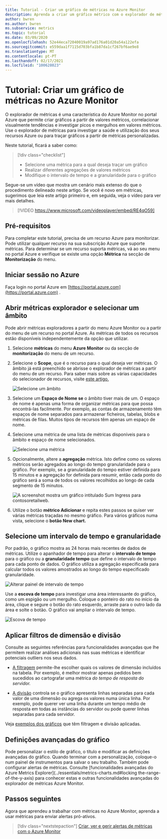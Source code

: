 ```yaml
---
title: Tutorial - Criar um gráfico de métricas no Azure Monitor
description: Aprenda a criar um gráfico métrico com o explorador de métricas Azure.
author: bwren
ms.author: bwren
ms.subservice: metrics
ms.topic: tutorial
ms.date: 03/09/2020
ms.openlocfilehash: 52e44eca72040019a97ad176a01d20a54a122efa
ms.sourcegitcommit: e559daa1f7115d703bfa1b87da1cf267bf6ae9e8
ms.translationtype: MT
ms.contentlocale: pt-PT
ms.lasthandoff: 02/17/2021
ms.locfileid: "100628023"
---
```

# <a name="tutorial-create-a-metrics-chart-in-azure-monitor"></a>Tutorial: Criar um gráfico de métricas no Azure Monitor
O explorador de métricas é uma característica do Azure Monitor no portal Azure que permite criar gráficos a partir de valores métricos, correlacionar visualmente tendências e investigar picos e mergulhos em valores métricos. Use o explorador de métricas para investigar a saúde e utilização dos seus recursos Azure ou para traçar gráficos a partir de métricas personalizadas. 

Neste tutorial, ficará a saber como:

> [!div class="checklist"]
> * Selecione uma métrica para a qual deseja traçar um gráfico
> * Realizar diferentes agregações de valores métricos
> * Modifique o intervalo de tempo e a granularidade para o gráfico

Segue-se um vídeo que mostra um cenário mais extenso do que o procedimento delineado neste artigo. Se você é novo em métricas, sugerimos que leia este artigo primeiro e, em seguida, veja o vídeo para ver mais detalhes. 

> [!VIDEO https://www.microsoft.com/videoplayer/embed/RE4qO59]

## <a name="prerequisites"></a>Pré-requisitos

Para completar este tutorial, precisa de um recurso Azure para monitorizar. Pode utilizar qualquer recurso na sua subscrição Azure que suporte métricas. Para determinar se um recurso suporta métricas, vá ao seu menu no portal Azure e verifique se existe uma opção **Métrica** na secção de **Monitorização** do menu.


## <a name="log-in-to-azure"></a>Iniciar sessão no Azure
Faça login no portal Azure em [https://portal.azure.com](https://portal.azure.com) .

## <a name="open-metrics-explorer-and-select-a-scope"></a>Abrir métricas explorador e selecionar um âmbito
Pode abrir métricas exploradores a partir do menu Azure Monitor ou a partir do menu de um recurso no portal Azure. As métricas de todos os recursos estão disponíveis independentemente da opção que utilizar. 

1. Selecione **métricas** do menu **Azure Monitor** ou da secção de **monitorização** do menu de um recurso.

1. Selecione o **Scope**, que é o recurso para o qual deseja ver métricas. O âmbito já está preenchido se abrisse o explorador de métricas a partir do menu de um recurso. Para saber mais sobre as várias capacidades do selecionador de recursos, visite [este artigo.](../essentials/metrics-charts.md#resource-scope-picker)

    ![Selecione um âmbito](media/tutorial-metrics-explorer/scope-picker.png)

2. Selecione um **Espaço de Nome se** o âmbito tiver mais de um. O espaço de nome é apenas uma forma de organizar métricas para que possa encontrá-las facilmente. Por exemplo, as contas de armazenamento têm espaços de nome separados para armazenar ficheiros, tabelas, blobs e métricas de filas. Muitos tipos de recursos têm apenas um espaço de nome.

3. Selecione uma métrica de uma lista de métricas disponíveis para o âmbito e espaço de nome selecionados.

    ![Selecione uma métrica](media/tutorial-metrics-explorer/metric-picker.png)

4. Opcionalmente, altere a **agregação** métrica. Isto define como os valores métricos serão agregados ao longo do tempo granularidade para o gráfico. Por exemplo, se a granularidade do tempo estiver definida para 15 minutos e a agregação for definida para resumir, então cada ponto do gráfico será a soma de todos os valores recolhidos ao longo de cada segmento de 15 minutos.

    ![A screenshot mostra um gráfico intitulado Sum Ingress para contosoretailweb.](media/tutorial-metrics-explorer/chart.png)

5. Utilize o botão **métrico Adicionar** e repita estes passos se quiser ver várias métricas traçadas no mesmo gráfico. Para vários gráficos numa vista, selecione o **botão New chart.**

## <a name="select-a-time-range-and-granularity"></a>Selecione um intervalo de tempo e granularidade

Por padrão, o gráfico mostra as 24 horas mais recentes de dados de métricas. Utilize o apanhador de tempo para alterar o **intervalo de tempo** para o gráfico ou a **granularidade tempo** que define o intervalo de tempo para cada ponto de dados. O gráfico utiliza a agregação especificada para calcular todos os valores amostrados ao longo do tempo especificado granularidade.

![Alterar painel de intervalo de tempo](media/tutorial-metrics-explorer/time-picker.png)


Use a **escova de tempo** para investigar uma área interessante do gráfico, como um espigão ou um mergulho. Coloque o ponteiro do rato no início da área, clique e segure o botão do rato esquerdo, arraste para o outro lado da área e solte o botão. O gráfico vai ampliar o intervalo de tempo. 

![Escova de tempo](media/tutorial-metrics-explorer/time-brush.png)

## <a name="apply-dimension-filters-and-splitting"></a>Aplicar filtros de dimensão e divisão
Consulte as seguintes referências para funcionalidades avançadas que lhe permitem realizar análises adicionais nas suas métricas e identificar potenciais outliers nos seus dados.

- [A filtragem](../essentials/metrics-charts.md#filters) permite-lhe escolher quais os valores de dimensão incluídos na tabela. Por exemplo, é melhor mostrar apenas pedidos bem sucedidos ao cartografar uma métrica *do tempo de resposta do servidor.* 

- [A divisão](../essentials/metrics-charts.md#apply-splitting) controla se o gráfico apresenta linhas separadas para cada valor de uma dimensão ou agrega os valores numa única linha. Por exemplo, pode querer ver uma linha durante um tempo médio de resposta em todas as instâncias do servidor ou pode querer linhas separadas para cada servidor. 

Veja [exemplos dos gráficos](../essentials/metric-chart-samples.md) que têm filtragem e divisão aplicadas.

## <a name="advanced-chart-settings"></a>Definições avançadas do gráfico

Pode personalizar o estilo de gráfico, o título e modificar as definições avançadas do gráfico. Quando terminar com a personalização, coloque-o num painel de instrumentos para salvar o seu trabalho. Também pode configurar alertas de métricas. Consulte [funcionalidades avançadas do Azure Metrics Explorer](../essentials/metrics-charts.md#locking the-range-of-the-y-axis) para conhecer estas e outras funcionalidades avançadas do explorador de métricas Azure Monitor.


## <a name="next-steps"></a>Passos seguintes
Agora que aprendeu a trabalhar com métricas no Azure Monitor, aprenda a usar métricas para enviar alertas pró-ativos.

> [!div class="nextstepaction"]
> [Criar, ver e gerir alertas de métricas com o Azure Monitor](../essentials/metrics-charts.md#alert-rules)

